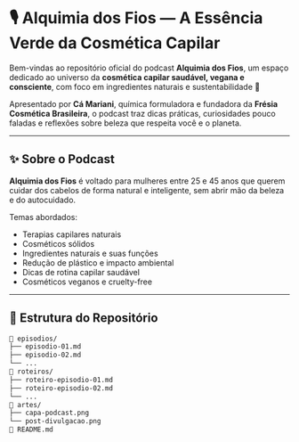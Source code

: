 # 🎙️ Alquimia dos Fios — A Essência Verde da Cosmética Capilar

Bem-vindas ao repositório oficial do podcast **Alquimia dos Fios**, um espaço dedicado ao universo da **cosmética capilar saudável, vegana e consciente**, com foco em ingredientes naturais e sustentabilidade 🌿

Apresentado por **Cá Mariani**, química formuladora e fundadora da **Frésia Cosmética Brasileira**, o podcast traz dicas práticas, curiosidades pouco faladas e reflexões sobre beleza que respeita você e o planeta.

---

## ✨ Sobre o Podcast

**Alquimia dos Fios** é voltado para mulheres entre 25 e 45 anos que querem cuidar dos cabelos de forma natural e inteligente, sem abrir mão da beleza e do autocuidado.

Temas abordados:
- Terapias capilares naturais
- Cosméticos sólidos
- Ingredientes naturais e suas funções
- Redução de plástico e impacto ambiental
- Dicas de rotina capilar saudável
- Cosméticos veganos e cruelty-free

---

## 📂 Estrutura do Repositório

```bash
📁 episodios/
├── episodio-01.md
├── episodio-02.md
└── ...
📁 roteiros/
├── roteiro-episodio-01.md
├── roteiro-episodio-02.md
└── ...
📁 artes/
├── capa-podcast.png
└── post-divulgacao.png
📄 README.md
